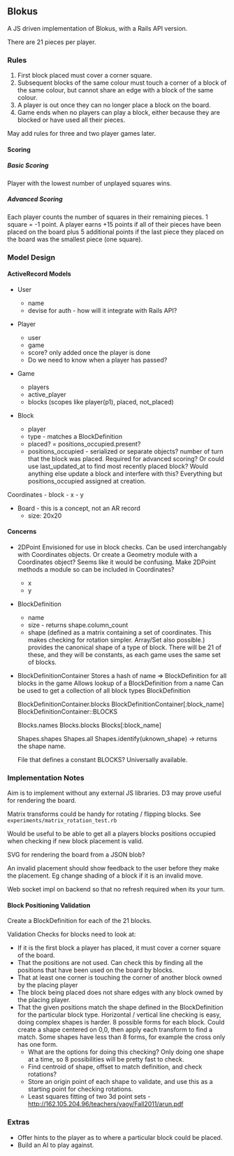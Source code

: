 ## Blokus

A JS driven implementation of Blokus, with a Rails API version. 

There are 21 pieces per player.


### Rules

1. First block placed must cover a corner square.
2. Subsequent blocks of the same colour must touch a corner of a block of the same colour, but cannot share an edge with a block of the same colour. 
3. A player is out once they can no longer place a block on the board. 
4. Game ends when no players can play a block, either because they are blocked or have used all their pieces.  

May add rules for three and two player games later.  


#### Scoring

##### Basic Scoring  

Player with the lowest number of unplayed squares wins.  

##### Advanced Scoring  

Each player counts the number of squares in their remaining pieces. 1 square = -1 point.
A player earns +15 points if all of their pieces have been placed on the board plus 5 additional points if the last piece they placed on the board was the smallest piece (one square).  


### Model Design

#### ActiveRecord Models

- User
	- name
	- devise for auth - how will it integrate with Rails API?


- Player
	- user
	- game
	- score? only added once the player is done
	- Do we need to know when a player has passed?


- Game
	- players
	- active_player
	- blocks (scopes like player(p1), placed, not_placed)


- Block
	- player
	- type - matches a BlockDefinition
	- placed? = positions_occupied.present?
	- positions_occupied - serialized or separate objects?
	number of turn that the block was placed. Required for advanced scoring? Or could use last_updated_at to find most recently placed block? Would anything else update a block and interfere with this? Everything but positions_occupied assigned at creation.


Coordinates
	- block
	- x
	- y


- Board - this is a concept, not an AR record
	- size: 20x20


#### Concerns

- 2DPoint
	Envisioned for use in block checks. Can be used interchangably with Coordinates objects. Or create a Geometry module with a Coordinates object? Seems like it would be confusing.
	Make 2DPoint methods a module so can be included in Coordinates?
	- x
	- y


- BlockDefinition 
	- name
	- size - returns shape.column_count
	- shape (defined as a matrix containing a set of coordinates. This makes checking for rotation simpler. Array/Set also possible.)
	provides the canonical shape of a type of block. There will be 21 of these, and they will be constants, as each game uses the same set of blocks. 


- BlockDefinitionContainer
	Stores a hash of name => BlockDefinition for all blocks in the game
	Allows lookup of a BlockDefinition from a name
	Can be used to get a collection of all block types
	BlockDefinition

	BlockDefinitionContainer.blocks
	BlockDefinitionContainer[:block_name]
	BlockDefinitionContainer::BLOCKS

	Blocks.names
	Blocks.blocks
	Blocks[:block_name]

	Shapes.shapes
	Shapes.all
	Shapes.identify(uknown_shape) -> returns the shape name.

	File that defines a constant BLOCKS? Universally available.



### Implementation Notes

Aim is to implement without any external JS libraries. D3 may prove useful for rendering the board.

Matrix transforms could be handy for rotating / flipping blocks. See `experiments/matrix_rotation_test.rb`  

Would be useful to be able to get all a players blocks positions occupied when checking if new block placement is valid.

SVG for rendering the board from a JSON blob?  

An invalid placement should show feedback to the user before they make the placement. Eg change shading of a block if it is an invalid move.  

Web socket impl on backend so that no refresh required when its your turn.


#### Block Positioning Validation

Create a BlockDefinition for each of the 21 blocks.

Validation Checks for blocks need to look at:
- If it is the first block a player has placed, it must cover a corner square of the board.
- That the positions are not used. Can check this by finding all the positions that have been used on the board by blocks.
- That at least one corner is touching the corner of another block owned by the placing player
- The block being placed does not share edges with any block owned by the placing player.
- That the given positions match the shape defined in the BlockDefinition for the particular block type. Horizontal / vertical line checking is easy, doing complex shapes is harder. 8 possible forms for each block. Could create a shape centered on 0,0, then apply each transform to find a match. Some shapes have less than 8 forms, for example the cross only has one form.
	- What are the options for doing this checking? Only doing one shape at a time, so 8 possibilities will be pretty fast to check.
	- Find centroid of shape, offset to match definition, and check rotations?
	- Store an origin point of each shape to validate, and use this as a starting point for checking rotations.
	- Least squares fitting of two 3d point sets - http://162.105.204.96/teachers/yaoy/Fall2011/arun.pdf


### Extras

- Offer hints to the player as to where a particular block could be placed.
- Build an AI to play against. 